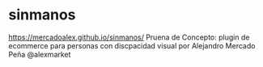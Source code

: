 # sinmanos
https://mercadoalex.github.io/sinmanos/
Pruena de Concepto: plugin de ecommerce  para personas con discpacidad visual 
por Alejandro Mercado Peña @alexmarket
